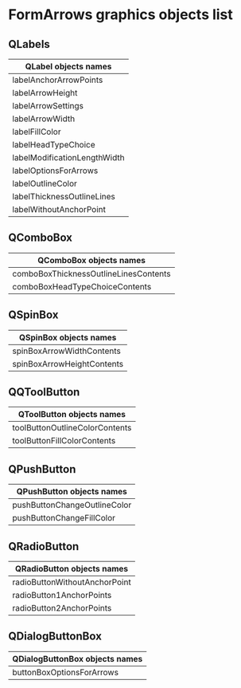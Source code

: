# FormArrows graphics objects list

## QLabels
	
| QLabel objects names         |
| ---------------------------- |
| labelAnchorArrowPoints       |
| labelArrowHeight             |
| labelArrowSettings           |
| labelArrowWidth              |
| labelFillColor               |
| labelHeadTypeChoice          |
| labelModificationLengthWidth |
| labelOptionsForArrows        |
| labelOutlineColor            |
| labelThicknessOutlineLines   |
| labelWithoutAnchorPoint      |


## QComboBox

| QComboBox objects names                 |
| --------------------------------------- |
| comboBoxThicknessOutlineLinesContents   |
| comboBoxHeadTypeChoiceContents          |


## QSpinBox

| QSpinBox objects names      |
| --------------------------- |
| spinBoxArrowWidthContents   |
| spinBoxArrowHeightContents  |
	
## QQToolButton

| QToolButton objects names       |
| ------------------------------- |
| toolButtonOutlineColorContents  |
| toolButtonFillColorContents     |

## QPushButton

| QPushButton objects names      |
| ------------------------------ |
| pushButtonChangeOutlineColor   |
| pushButtonChangeFillColor      |

## QRadioButton

| QRadioButton objects names      |
| ------------------------------- |
| radioButtonWithoutAnchorPoint   |
| radioButton1AnchorPoints        |
| radioButton2AnchorPoints        |

## QDialogButtonBox

| QDialogButtonBox objects names  |
| ------------------------------- |
| buttonBoxOptionsForArrows       |

